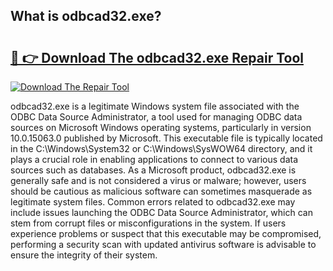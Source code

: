 ## What is odbcad32.exe? 

# <h2><a href="https://exedetect.com/download.php?odbcad32.exe">🔗 👉 Download The odbcad32.exe Repair Tool</a></h2>

[![Download The Repair Tool](https://exedetect.com/download-button.jpg)](https://exedetect.com/download.php?odbcad32.exe)

odbcad32.exe is a legitimate Windows system file associated with the ODBC Data Source Administrator, a tool used for managing ODBC data sources on Microsoft Windows operating systems, particularly in version 10.0.15063.0 published by Microsoft. This executable file is typically located in the C:\Windows\System32 or C:\Windows\SysWOW64 directory, and it plays a crucial role in enabling applications to connect to various data sources such as databases. As a Microsoft product, odbcad32.exe is generally safe and is not considered a virus or malware; however, users should be cautious as malicious software can sometimes masquerade as legitimate system files. Common errors related to odbcad32.exe may include issues launching the ODBC Data Source Administrator, which can stem from corrupt files or misconfigurations in the system. If users experience problems or suspect that this executable may be compromised, performing a security scan with updated antivirus software is advisable to ensure the integrity of their system.